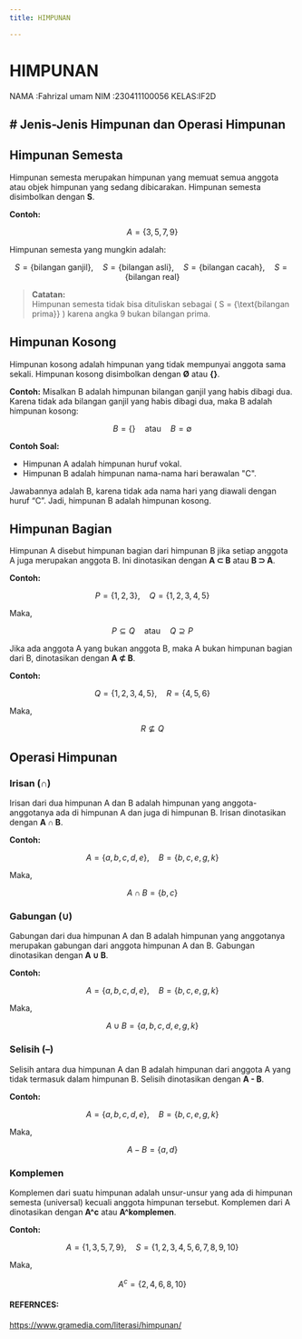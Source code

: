 ```yaml
---
title: HIMPUNAN

---
```


# HIMPUNAN
NAMA :Fahrizal umam
NIM  :230411100056
KELAS:IF2D

## # Jenis-Jenis Himpunan dan Operasi Himpunan

## Himpunan Semesta
Himpunan semesta merupakan himpunan yang memuat semua anggota atau objek himpunan yang sedang dibicarakan. Himpunan semesta disimbolkan dengan **S**.

**Contoh:**

$$
A = \{3, 5, 7, 9\}
$$

Himpunan semesta yang mungkin adalah:

$$
S = \{\text{bilangan ganjil}\}, \quad S = \{\text{bilangan asli}\}, \quad S = \{\text{bilangan cacah}\}, \quad S = \{\text{bilangan real}\}
$$

> **Catatan:**  
> Himpunan semesta tidak bisa dituliskan sebagai \( S = \{\text{bilangan prima}\} \) karena angka 9 bukan bilangan prima.

## Himpunan Kosong
Himpunan kosong adalah himpunan yang tidak mempunyai anggota sama sekali. Himpunan kosong disimbolkan dengan **Ø** atau **{}**.

**Contoh:**
Misalkan B adalah himpunan bilangan ganjil yang habis dibagi dua. Karena tidak ada bilangan ganjil yang habis dibagi dua, maka B adalah himpunan kosong:

$$
B = \{\} \quad \text{atau} \quad B = \emptyset
$$

**Contoh Soal:**
- Himpunan A adalah himpunan huruf vokal.
- Himpunan B adalah himpunan nama-nama hari berawalan "C".

Jawabannya adalah B, karena tidak ada nama hari yang diawali dengan huruf “C”. Jadi, himpunan B adalah himpunan kosong.

## Himpunan Bagian
Himpunan A disebut himpunan bagian dari himpunan B jika setiap anggota A juga merupakan anggota B. Ini dinotasikan dengan **A ⊂ B** atau **B ⊃ A**.

**Contoh:**

$$
P = \{1, 2, 3\}, \quad Q = \{1, 2, 3, 4, 5\}
$$

Maka, 

$$
P \subseteq Q \quad \text{atau} \quad Q \supseteq P
$$

Jika ada anggota A yang bukan anggota B, maka A bukan himpunan bagian dari B, dinotasikan dengan **A ⊄ B**.

**Contoh:**

$$
Q = \{1, 2, 3, 4, 5\}, \quad R = \{4, 5, 6\}
$$

Maka,

$$
R \nsubseteq Q
$$

## Operasi Himpunan

### Irisan (∩)
Irisan dari dua himpunan A dan B adalah himpunan yang anggota-anggotanya ada di himpunan A dan juga di himpunan B. Irisan dinotasikan dengan **A ∩ B**.

**Contoh:**

$$
A = \{a, b, c, d, e\}, \quad B = \{b, c, e, g, k\}
$$

Maka,

$$
A \cap B = \{b, c\}
$$

### Gabungan (∪)
Gabungan dari dua himpunan A dan B adalah himpunan yang anggotanya merupakan gabungan dari anggota himpunan A dan B. Gabungan dinotasikan dengan **A ∪ B**.

**Contoh:**

$$
A = \{a, b, c, d, e\}, \quad B = \{b, c, e, g, k\}
$$

Maka,

$$
A \cup B = \{a, b, c, d, e, g, k\}
$$

### Selisih (–)
Selisih antara dua himpunan A dan B adalah himpunan dari anggota A yang tidak termasuk dalam himpunan B. Selisih dinotasikan dengan **A - B**.

**Contoh:**

$$
A = \{a, b, c, d, e\}, \quad B = \{b, c, e, g, k\}
$$

Maka,

$$
A - B = \{a, d\}
$$

### Komplemen
Komplemen dari suatu himpunan adalah unsur-unsur yang ada di himpunan semesta (universal) kecuali anggota himpunan tersebut. Komplemen dari A dinotasikan dengan **A^c** atau **A^komplemen**.

**Contoh:**

$$
A = \{1, 3, 5, 7, 9\}, \quad S = \{1, 2, 3, 4, 5, 6, 7, 8, 9, 10\}
$$

Maka,

$$
A^c = \{2, 4, 6, 8, 10\}
$$

#### REFERNCES:
https://www.gramedia.com/literasi/himpunan/